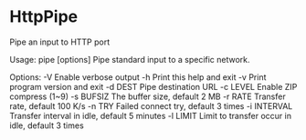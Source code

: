 HttpPipe
========

Pipe an input to HTTP port

Usage: pipe [options]
Pipe standard input to a specific network.

Options:
  -V             Enable verbose output
  -h             Print this help and exit
  -v             Print program version and exit
  -d DEST        Pipe destination URL
  -c LEVEL       Enable ZIP compress (1~9)
  -s BUFSIZ      The buffer size, default 2 MB
  -r RATE        Transfer rate, default 100 K/s
  -n TRY         Failed connect try, default 3 times
  -i INTERVAL    Transfer interval in idle, default 5 minutes
  -l LIMIT       Limit to transfer occur in idle, default 3 times
